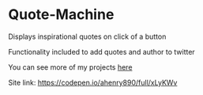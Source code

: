 # Quote-Machine
Displays inspirational quotes on click of a button

Functionality included to add quotes and author to twitter

You can see more of my projects [here](https://codepen.io/ahenry890)

Site link: https://codepen.io/ahenry890/full/xLyKWv

